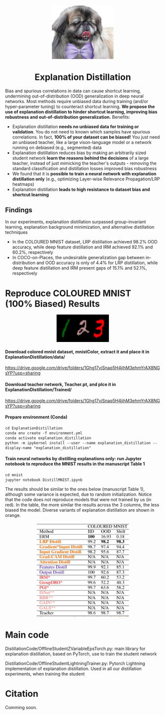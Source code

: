 <div align="center">
  <img src="etc/dog.png" alt="Explanation Distillation" width="200">
  <br>
  <h1><strong>Explanation Distillation</strong></h1>
</div>

Bias and spurious correlations in data can cause shortcut learning, undermining out-of-distribution (OOD) generalization in deep neural networks. Most methods require unbiased data during training (and/or hyper-parameter tuning) to counteract shortcut learning. **We propose the use of explanation distillation to hinder shortcut learning, improving bias robustness and out-of-distribution generalization.** Benefits:
- Explanation distillation **needs no unbiased data for training or validation**. You do not need to known which samples have spurious correlations. In fact, **100% of your dataset can be biased!** You just need an unbiased teacher, like a large vison-language model or a network running on debiased (e.g., segmented) data
- Explanation distillation reduces bias by making an arbitrarily sized student network **learn the reasons behind the decisions** of a large teacher, instead of just mimicking the teacher's outputs - removing the standard classification and distillation losses improved bias robustness
- We found that it is **possible to train a neural network with explanation distillation only** (e.g., optimizing Layer-wise Relevance Propagation/LRP heatmaps)
- Explanation distillation **leads to high resistance to dataset bias and shortcut learning**

## Findings

In our experiments, explanation distillation surpassed group-invariant learning, explanation background minimization, and alternative distillation techniques
- In the COLOURED MNIST dataset, LRP distillation achieved 98.2% OOD accuracy, while deep feature distillation and IRM achieved 92.1% and 60.2%, respectively
- In COCO-on-Places, the undesirable generalization gap between in-distribution and OOD accuracy is only of 4.4% for LRP distillation, while deep feature distillation and IRM present gaps of 15.1% and 52.1%, respectively


# Reproduce COLOURED MNIST (100\% Biased) Results

<div align="center">
  <img src="etc/ColorMNIST.png" alt="MNIST" width="170">
  <br>
</div>

#### Download colored mnist dataset, mnistColor, extract it and place it in ExplanationDistillation/data/

https://drive.google.com/drive/folders/1Ghg17vjSnaq5H4jihM3ehmYrAX8NGsYP?usp=sharing

#### Download teacher network, Teacher.pt, and plce it in ExplanationDistillation/Trained/

https://drive.google.com/drive/folders/1Ghg17vjSnaq5H4jihM3ehmYrAX8NGsYP?usp=sharing

#### Prepare environment (Conda)
```
cd ExplanationDistillation
conda env create -f environment.yml
conda activate explanation_distillation
python -m ipykernel install --user --name explanation_distillation --display-name "explanation_distillation"
```

#### Train neural networks by distilling explanations only: run Jupyter notebook to reproduce the MNIST results in the manuscript Table 1
```
cd mnist
jupyter notebook DistillMNIST.ipynb
```
 
The results should be similar to the ones below (manuscript Table 1), although some variance is expected, due to random initialization. Notice that the code does not reproduce models that were not trained by us (in red). In the table, the more similar the results across the 3 columns, the less biased the model. Diverse variants of explanation distillation are shown in orange.

<p align="center">
  <img src="etc/results.png" alt="MNIST results" width="300">
</p>


# Main code

DistillationCode/OfflineStudentZVariableEpsTorch.py: main library for explanation distillation, based on PyTorch, use to train the student network

DistillationCode/OfflineStudentLightningTrainer.py: Pytorch Lightning implementation of explanation distillation. Used in all our distillation experiments, when training the student

# Citation

Comming soon.
